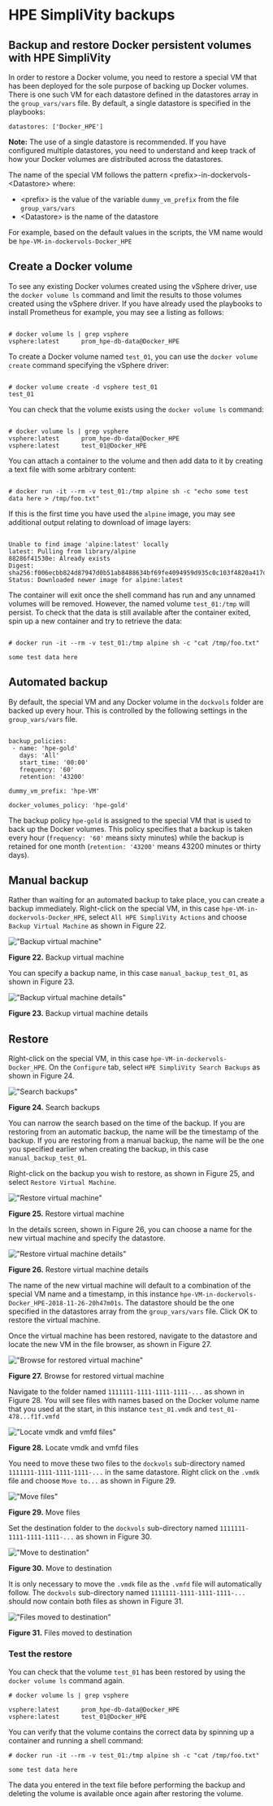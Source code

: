 # HPE SimpliVity backups

## Backup and restore Docker persistent volumes with HPE SimpliVity

In order to restore a Docker volume, you need to restore a special VM that has been deployed for the sole purpose of backing up Docker volumes. There is one such VM for each datastore defined in the datastores array in the `group_vars/vars` file. By default, a single datastore is specified in the playbooks:

```
datastores: ['Docker_HPE']
```

**Note:** The use of a single datastore is recommended. If you have configured multiple datastores, you need to understand and keep track of how your Docker volumes are distributed across the datastores.

The name of the special VM follows the pattern \<prefix\>-in-dockervols-<Datastore\> where:

-   \<prefix\> is the value of the variable `dummy_vm_prefix` from the file `group_vars/vars`
-   \<Datastore\> is the name of the datastore

For example, based on the default values in the scripts, the VM name would be `hpe-VM-in-dockervols-Docker_HPE`

## Create a Docker volume

To see any existing Docker volumes created using the vSphere driver, use the `docker volume ls` command and limit the results to those volumes created using the vSphere driver. If you have already used the playbooks to install Prometheus for example, you may see a listing as follows:

```

# docker volume ls | grep vsphere
vsphere:latest      prom_hpe-db-data@Docker_HPE

```

To create a Docker volume named `test_01`, you can use the `docker volume create` command specifying the vSphere driver:

```

# docker volume create -d vsphere test_01
test_01

```

You can check that the volume exists using the `docker volume ls` command:

```

# docker volume ls | grep vsphere
vsphere:latest      prom_hpe-db-data@Docker_HPE
vsphere:latest      test_01@Docker_HPE

```

You can attach a container to the volume and then add data to it by creating a text file with some arbitrary content:

```

# docker run -it --rm -v test_01:/tmp alpine sh -c "echo some test data here > /tmp/foo.txt"

```

If this is the first time you have used the `alpine` image, you may see additional output relating to download of image layers:

```

Unable to find image 'alpine:latest' locally
latest: Pulling from library/alpine
88286f41530e: Already exists
Digest: sha256:f006ecbb824d87947d0b51ab8488634bf69fe4094959d935c0c103f4820a417d
Status: Downloaded newer image for alpine:latest

```

The container will exit once the shell command has run and any unnamed volumes will be removed. However, the named volume `test_01:/tmp` will persist. To check that the data is still available after the container exited, spin up a new container and try to retrieve the data:

```

# docker run -it --rm -v test_01:/tmp alpine sh -c "cat /tmp/foo.txt"	

some test data here
```

## Automated backup

By default, the special VM and any Docker volume in the `dockvols` folder are backed up every hour. This is controlled by the following settings in the `group_vars/vars` file.

```

backup_policies:
 - name: 'hpe-gold'
   days: 'All'
   start_time: '00:00'
   frequency: '60'
   retention: '43200'

dummy_vm_prefix: 'hpe-VM'

docker_volumes_policy: 'hpe-gold'

```

The backup policy `hpe-gold` is assigned to the special VM that is used to back up the Docker volumes. This policy specifies that a backup is taken every hour \(`frequency: '60'` means sixty minutes\) while the backup is retained for one month \(`retention: '43200'` means 43200 minutes or thirty days\).

## Manual backup

Rather than waiting for an automated backup to take place, you can create a backup immediately. Right-click on the special VM, in this case `hpe-VM-in-dockervols-Docker_HPE`, select `All HPE SimpliVity Actions` and choose `Backup Virtual Machine` as shown in Figure 22.

 ![ "Backup virtual machine"][media-backup-virtual-machine-png] 

**Figure 22.** Backup virtual machine

You can specify a backup name, in this case `manual_backup_test_01`, as shown in Figure 23.

 ![ "Backup virtual machine details"][media-backup-vm-details-png] 

**Figure 23.** Backup virtual machine details

## Restore

Right-click on the special VM, in this case `hpe-VM-in-dockervols-Docker_HPE`. On the `Configure` tab, select `HPE SimpliVity Search Backups` as shown in Figure 24.

 ![ "Search backups"][media-search-backups-png] 

**Figure 24.** Search backups

You can narrow the search based on the time of the backup. If you are restoring from an automatic backup, the name will be the timestamp of the backup. If you are restoring from a manual backup, the name will be the one you specified earlier when creating the backup, in this case `manual_backup_test_01`.

Right-click on the backup you wish to restore, as shown in Figure 25, and select `Restore Virtual Machine`.

 ![ "Restore virtual machine"][media-restore-vm-png] 

**Figure 25.** Restore virtual machine

In the details screen, shown in Figure 26, you can choose a name for the new virtual machine and specify the datastore.

 ![ "Restore virtual machine details"][media-restore-vm-details-png] 

**Figure 26.** Restore virtual machine details

The name of the new virtual machine will default to a combination of the special VM name and a timestamp, in this instance `hpe-VM-in-dockervols-Docker_HPE-2018-11-26-20h47m01s`. The datastore should be the one specified in the datastores array from the `group_vars/vars` file. Click OK to restore the virtual machine.

Once the virtual machine has been restored, navigate to the datastore and locate the new VM in the file browser, as shown in Figure 27.

 ![ "Browse for restored virtual machine"][media-browse-restored-vm-png] 

**Figure 27.** Browse for restored virtual machine

Navigate to the folder named `1111111-1111-1111-1111-...` as shown in Figure 28. You will see files with names based on the Docker volume name that you used at the start, in this instance `test_01.vmdk` and `test_01-478...f1f.vmfd`

 ![ "Locate vmdk and vmfd files"][media-vmdk-files-png] 

**Figure 28.** Locate vmdk and vmfd files

You need to move these two files to the `dockvols` sub-directory named `1111111-1111-1111-1111-...` in the same datastore. Right click on the `.vmdk` file and choose `Move to...` as shown in Figure 29.

 ![ "Move files"][media-move-to-png] 

**Figure 29.** Move files

Set the destination folder to the `dockvols` sub-directory named `1111111-1111-1111-1111-...` as shown in Figure 30.

 ![ "Move to destination"][media-destination-png] 

**Figure 30.** Move to destination

It is only necessary to move the `.vmdk` file as the `.vmfd` file will automatically follow. The `dockvols` sub-directory named `1111111-1111-1111-1111-...` should now contain both files as shown in Figure 31.

 ![ "Files moved to destination"][media-moved-png] 

**Figure 31.** Files moved to destination

### Test the restore

You can check that the volume `test_01` has been restored by using the `docker volume ls` command again.

```
# docker volume ls | grep vsphere

vsphere:latest      prom_hpe-db-data@Docker_HPE
vsphere:latest      test_01@Docker_HPE
```

You can verify that the volume contains the correct data by spinning up a container and running a shell command:

```
# docker run -it --rm -v test_01:/tmp alpine sh -c "cat /tmp/foo.txt"

some test data here
```

The data you entered in the text file before performing the backup and deleting the volume is available once again after restoring the volume.




[media-backup-virtual-machine-png]:<../media/backup-virtual-machine.png> "Figure 22. Backup virtual machine"
[media-backup-vm-details-png]:<../media/backup-vm-details.png> "Figure 23. Backup virtual machine details"
[media-search-backups-png]:<../media/search-backups.png> "Figure 24. Search backups"
[media-restore-vm-png]:<../media/restore-vm.png> "Figure 25. Restore virtual machine"
[media-restore-vm-details-png]:<../media/restore-vm-details.png> "Figure 26. Restore virtual machine details"
[media-browse-restored-vm-png]:<../media/browse-restored-vm.png> "Figure 27. Browse for restored virtual machine"
[media-vmdk-files-png]:<../media/vmdk-files.png> "Figure 28. Locate vmdk and vmfd files"
[media-move-to-png]:<../media/move-to.png> "Figure 29. Move files"
[media-destination-png]:<../media/destination.png> "Figure 30. Move to destination"
[media-moved-png]:<../media/moved.png> "Figure 31. Files moved to destination"
